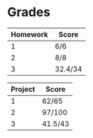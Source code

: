 # Grades

Homework | Score | 
---- | ---- |
1 | 6/6 | 
2 | 8/8 |
3 | 32.4/34 |

Project | Score |
---- | ---- |
1 | 62/65 |
2 | 97/100 |
3 | 41.5/43 | 

